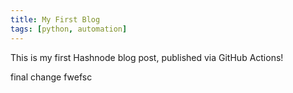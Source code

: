 ```yaml
---
title: My First Blog
tags: [python, automation]
---
```


This is my first Hashnode blog post, published via GitHub Actions! 

final change fwefsc

